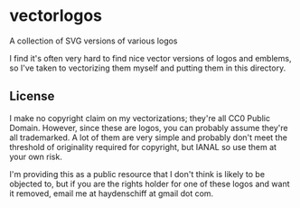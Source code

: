 # vectorlogos
A collection of SVG versions of various logos

I find it's often very hard to find nice vector versions of logos and emblems, so I've taken to vectorizing them myself and putting them in this directory.

## License
I make no copyright claim on my vectorizations; they're all CC0 Public Domain. However, since these are logos, you can probably assume they're all trademarked. A lot of them are very simple and probably don't meet the threshold of originality required for copyright, but IANAL so use them at your own risk.

I'm providing this as a public resource that I don't think is likely to be objected to, but if you are the rights holder for one of these logos and want it removed, email me at haydenschiff at gmail dot com.
